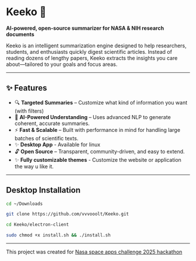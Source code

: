 # Keeko 🚀  
**AI-powered, open-source summarizer for NASA & NIH research documents**  

Keeko is an intelligent summarization engine designed to help researchers, students, and enthusiasts quickly digest scientific articles. Instead of reading dozens of lengthy papers, Keeko extracts the insights you care about—tailored to your goals and focus areas.  

---

## ✨ Features  
- 🔍 **Targeted Summaries** – Customize what kind of information you want (with filters) 
- 🧠 **AI-Powered Understanding** – Uses advanced NLP to generate coherent, accurate summaries.  
- ⚡ **Fast & Scalable** – Built with performance in mind for handling large batches of scientific texts.  
- ✨ **Desktop App** - Available for linux 
- 🔓 **Open Source** – Transparent, community-driven, and easy to extend.  
- ✨ **Fully customizable themes** - Customize the website or application the way u like it.

---
## Desktop Installation 
```sh
cd ~/Downloads

git clone https://github.com/vvvooolt/Keeko.git

cd Keeko/electron-client

sudo chmod +x install.sh && ./install.sh
```
---
This project was created for [Nasa space apps challenge 2025 hackathon](https://www.spaceappschallenge.org/2025/)


